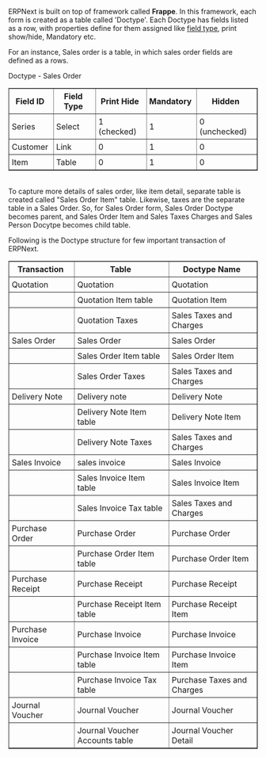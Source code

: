 <style>
    td { 
    padding:5px 10px 5px 5px;
    };
    img {
    align:center;
    };
table, th, td {
    border: 1px solid black;
    border-collapse: collapse;
}
</style>
ERPNext is built on top of framework called **Frappe**. In this framework, each form is created as a table called 'Doctype'. Each Doctype has fields listed as a row, with properties define for them assigned like [field type](https://erpnext.com/kb/setup/field-types), print show/hide, Mandatory etc.

For an instance, Sales order is a table, in which sales order fields are defined as a rows.

Doctype - Sales Order

<table border="1px">
<tbody>
<tr align="center">
  <td><b>Field ID</b></td>
  <td><b>Field Type</b></td>
  <td><b>Print Hide</b></td>
  <td><b>Mandatory</b></td>
  <td><b>Hidden</b></td>
</tr>
<tr>
  <td>Series</td>
  <td>Select</td>
  <td>1 (checked)</td>
  <td>1 </td>
  <td>0 (unchecked)</td>
</tr>
<tr>
  <td>Customer</td>
  <td>Link</td>
  <td>0 </td>
  <td>1 </td>
  <td>0 </td>
</tr>
<tr>
  <td>Item</td>
  <td>Table</td>
  <td>0 </td>
  <td>1 </td>
  <td>0 </td>
</tr>
</tbody>
</table>
<br>
To capture more details of sales order, like item detail, separate table is created called "Sales Order Item" table. Likewise, taxes are the separate table in a Sales Order. So, for Sales Order form, Sales Order Doctype becomes parent, and Sales Order Item and Sales Taxes Charges and Sales Person Docytpe becomes child table.

Following is the Doctype structure for few important transaction of ERPNext.

<table border="1">
<tbody>
<tr>
  <td style="text-align: center;"><b>Transaction</b></td>
  <td style="text-align: center;"><b>Table</b></td>
  <td style="text-align: center;"><b>Doctype Name</b></td> 
</tr>
<tr>
  <td>Quotation </td>
  <td>Quotation</td>
  <td>Quotation</td>
</tr>
<tr>
  <td><br /></td>
  <td>Quotation Item table</td>
  <td>Quotation Item</td>
</tr>
<tr>
  <td><br /></td>
  <td>Quotation Taxes</td>
  <td>Sales Taxes and Charges</td>
</tr>
<tr>
  <td>Sales Order</td>
  <td>Sales Order</td>
  <td>Sales Order</td>
</tr>
<tr>
  <td><br /></td>
  <td>Sales Order Item table</td>
  <td>Sales Order Item </td>
</tr>
<tr>
  <td><br /></td>
  <td>Sales Order Taxes</td>
  <td>Sales Taxes and Charges</td>
</tr>
<tr>
  <td>Delivery Note</td>
  <td>Delivery note</td>
  <td>Delivery Note</td>
</tr>
<tr>
  <td><br /></td>
  <td>Delivery Note Item table</td>
  <td>Delivery Note Item</td>
</tr>
<tr>
  <td><br /></td>
  <td>Delivery Note Taxes</td>
  <td>Sales Taxes and Charges</td>
</tr>
<tr>
  <td>Sales Invoice</td>
  <td>sales invoice</td>
  <td>Sales Invoice</td>
</tr>
<tr>
  <td></td>
  <td>Sales Invoice Item table</td>
  <td>Sales Invoice Item</td>
</tr>
<tr>
  <td></td>
  <td>Sales Invoice Tax table</td>
  <td>Sales Taxes and Charges</td>
</tr>
<tr>
  <td>Purchase Order</td>
  <td>Purchase Order</td>
  <td>Purchase Order</td>
</tr>
<tr>
  <td></td>
  <td>Purchase Order Item table</td>
  <td>Purchase Order Item</td>
</tr>
<tr>
  <td>Purchase Receipt</td>
  <td>Purchase Receipt</td>
  <td>Purchase Receipt</td>
</tr>
<tr>
  <td></td>
  <td>Purchase Receipt Item table</td>
  <td>Purchase Receipt Item</td>
</tr>
<tr>
  <td>Purchase Invoice</td>
  <td>Purchase Invoice</td>
  <td>Purchase Invoice </td>
</tr>
<tr>
  <td></td>
  <td>Purchase Invoice Item table</td>
  <td>Purchase Invoice Item</td>
</tr>
<tr>
  <td></td>
  <td>Purchase Invoice Tax table</td>
  <td>Purchase Taxes and Charges</td>
</tr>
<tr>
  <td>Journal Voucher</td>
  <td>Journal Voucher</td>
  <td>Journal Voucher</td>
</tr>
<tr>
  <td></td>
  <td>Journal Voucher Accounts table</td>
  <td>Journal Voucher Detail</td>
</tr>
</tbody>
</table>

<!-- markdown -->